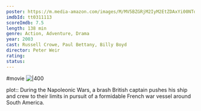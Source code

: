 ```yaml
---
poster: https://m.media-amazon.com/images/M/MV5BZGRjM2IyM2EtZDAxYi00NTdjLTliMGYtMmRhZGUyNjRjNWYwXkEyXkFqcGdeQXVyODE5NzE3OTE@._V1_SX300.jpg
imdbId: tt0311113
scoreImdb: 7.5
length: 138 min
genre: Action, Adventure, Drama
year: 2003
cast: Russell Crowe, Paul Bettany, Billy Boyd
director: Peter Weir
rating:
status:
---
```

#movie
![|400](https://m.media-amazon.com/images/M/MV5BZGRjM2IyM2EtZDAxYi00NTdjLTliMGYtMmRhZGUyNjRjNWYwXkEyXkFqcGdeQXVyODE5NzE3OTE@._V1_SX300.jpg)

plot:: During the Napoleonic Wars, a brash British captain pushes his ship and crew to their limits in pursuit of a formidable French war vessel around South America.